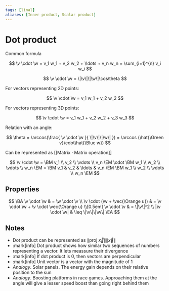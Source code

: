 ```yaml
---
tags: [linal]
aliases: [Inner product, Scalar product]
---
```


# Dot product

Common formula

$$
	\v \cdot \w
	=
	v_1 w_1 + v_2 w_2 + \ldots + v_n w_n
	=
	\sum_{i=1}^{n} v_i w_i
$$

$$
	\v \cdot \w = \|\v\|\|\w\|\cos\theta
$$

For vectors representing 2D points:

$$
	\v \cdot \w = v_1 w_1 + v_2 w_2
$$

For vectors representing 3D points:

$$
	\v \cdot \w = v_1 w_1 + v_2 w_2 + v_3 w_3
$$

Relation with an angle:

$$
	\theta = \arccos(\frac{
		\v \cdot \w
	}{
		\|\v\|\|\w\|
	}) = \arccos (\hat{\Green v}\cdot\hat{\Blue w})
$$

Can be represented as [[Matrix · Matrix operation]]

$$
	\v \cdot \w =
	\BM v_1 \\ v_2 \\ \vdots \\ v_n \EM
	\cdot
	\BM	w_1 \\ w_2 \\ \vdots \\ w_n \EM
	=
	\BM
		v_1 & v_2 & \ldots & v_n
	\EM
	\BM
		w_1 \\ w_2 \\ \vdots \\ w_n
	\EM
$$

<!-- ::vectordotproduct -->

## Properties

$$
\BA
	\v \cdot \w & = \w \cdot \v \\
	\v \cdot (\w + \vec{\Orange u}) & = \v \cdot \w + \v \cdot \vec{\Orange u} \\[0.5em]
	\v \cdot \v & = \|\v\|^2 \\
	|\v \cdot \w| & \leq \|\v\|\|\w\|
\EA
$$

## Notes

-   Dot product can be represented as $\|\text{proj} \ \vec{x}\| \|\vec{x}\|$
-   :mark[info] Dot product shows how similar two sequences of numbers representing a vector. It lets meassure their divergence
-   :mark[info] If dot product is 0, then vectors are perpendicular
-   :mark[info] Unit vector is a vector with the magnitude of 1
-   _Analogy_. Solar panels. The energy gain depends on their relative position to the sun
-   _Analogy_. Boosting platforms in race games. Approaching them at the angle will give a lesser speed boost than going right behind them
